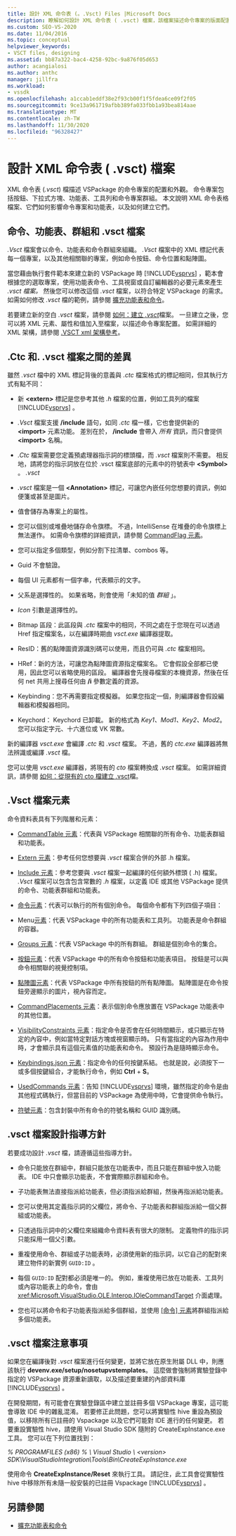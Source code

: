 ```yaml
---
title: 設計 XML 命令表 (。.Vsct) Files |Microsoft Docs
description: 瞭解如何設計 XML 命令表 ( .vsct) 檔案，該檔案描述命令專案的版面配置和外觀，包括按鈕、下拉式方塊、功能表和工具列。
ms.custom: SEO-VS-2020
ms.date: 11/04/2016
ms.topic: conceptual
helpviewer_keywords:
- VSCT files, designing
ms.assetid: bb87a322-bac4-4258-92bc-9a876f05d653
author: acangialosi
ms.author: anthc
manager: jillfra
ms.workload:
- vssdk
ms.openlocfilehash: a1ccab1eddf38e2f93cb00f1f5fdea6ce09f2f05
ms.sourcegitcommit: 9ce13a961719afbb389fa033fbb1a93bea814aae
ms.translationtype: MT
ms.contentlocale: zh-TW
ms.lasthandoff: 11/30/2020
ms.locfileid: "96328427"
---
```

# <a name="design-xml-command-table-vsct-files"></a>設計 XML 命令表 ( .vsct) 檔案
XML 命令表 (*.vsct*) 檔描述 VSPackage 的命令專案的配置和外觀。 命令專案包括按鈕、下拉式方塊、功能表、工具列和命令專案群組。 本文說明 XML 命令表格檔案、它們如何影響命令專案和功能表，以及如何建立它們。

## <a name="commands-menus-groups-and-the-vsct-file"></a>命令、功能表、群組和 .vsct 檔案
 *.Vsct* 檔案會以命令、功能表和命令群組來組織。 *.Vsct* 檔案中的 XML 標記代表每一個專案，以及其他相關聯的專案，例如命令按鈕、命令位置和點陣圖。

 當您藉由執行套件範本來建立新的 VSPackage 時 [!INCLUDE[vsprvs](../../code-quality/includes/vsprvs_md.md)] ，範本會根據您的選取專案，使用功能表命令、工具視窗或自訂編輯器的必要元素來產生 *.vsct 檔案。* 然後您可以修改這個 *.vsct* 檔案，以符合特定 VSPackage 的需求。 如需如何修改 *.vsct* 檔的範例，請參閱 [擴充功能表和命令](../../extensibility/extending-menus-and-commands.md)。

 若要建立新的空白 *.vsct* 檔案，請參閱 [如何：建立 *.vsct*](../../extensibility/internals/how-to-create-a-dot-vsct-file.md)檔案。 一旦建立之後，您可以將 XML 元素、屬性和值加入至檔案，以描述命令專案配置。 如需詳細的 XML 架構，請參閱 [.VSCT xml 架構參考](../../extensibility/vsct-xml-schema-reference.md)。

## <a name="differences-between-ctc-and-vsct-files"></a>.Ctc 和. .vsct 檔案之間的差異
 雖然 *.vsct* 檔中的 XML 標記背後的意義與 *.ctc* 檔案格式的標記相同，但其執行方式有點不同：

- 新 **\<extern>** 標記是您參考其他 *.h* 檔案的位置，例如工具列的檔案 [!INCLUDE[vsprvs](../../code-quality/includes/vsprvs_md.md)] 。

- *.Vsct* 檔案支援 **/include** 語句，如同 *.ctc* 檔一樣，它也會提供新的 **\<import>** 元素功能。 差別在於， **/include** 會帶入 *所有* 資訊，而只會提供 **\<import>** 名稱。

- *.Ctc* 檔案需要您定義預處理器指示詞的標頭檔，而 *.vsct* 檔案則不需要。 相反地，請將您的指示詞放在位於 .vsct 檔案底部的元素中的符號表中 **\<Symbol>** 。 *.vsct*

- *.vsct* 檔案是一個 **\<Annotation>** 標記，可讓您內嵌任何您想要的資訊，例如便箋或甚至是圖片。

- 值會儲存為專案上的屬性。

- 您可以個別或堆疊地儲存命令旗標。  不過，IntelliSense 在堆疊的命令旗標上無法運作。 如需命令旗標的詳細資訊，請參閱 [CommandFlag 元素](../../extensibility/command-flag-element.md)。

- 您可以指定多個類型，例如分割下拉清單、combos 等。

- Guid 不會驗證。

- 每個 UI 元素都有一個字串，代表顯示的文字。

- 父系是選擇性的。 如果省略，則會使用「未知的值 *群組* 」。

- *Icon* 引數是選擇性的。

- Bitmap 區段：此區段與 *.ctc* 檔案中的相同，不同之處在于您現在可以透過 Href 指定檔案名，以在編譯時期由 *vsct.exe* 編譯器提取。

- ResID：舊的點陣圖資源識別碼可以使用，而且仍可與 *.ctc* 檔案相同。

- HRef：新的方法，可讓您為點陣圖資源指定檔案名。 它會假設全部都已使用，因此您可以省略使用的區段。 編譯器會先搜尋檔案的本機資源，然後在任何 net 共用上搜尋任何由 **/i** 參數定義的資源。

- Keybinding：您不再需要指定模擬器。 如果您指定一個，則編譯器會假設編輯器和模擬器相同。

- Keychord： Keychord 已卸載。 新的格式為 *Key1、Mod1、Key2、Mod2*。  您可以指定字元、十六進位或 VK 常數。

新的編譯器 *vsct.exe* 會編譯 *.ctc* 和 *.vsct* 檔案。 不過，舊的 *ctc.exe* 編譯器將無法辨識或編譯 *.vsct* 檔。

您可以使用 *vsct.exe* 編譯器，將現有的 *cto* 檔案轉換成 *.vsct* 檔案。 如需詳細資訊，請參閱 [如何：從現有的 cto 檔建立 .vsct](../../extensibility/internals/how-to-create-a-dot-vsct-file.md#how-to-create-a-dot-vsct-file-from-an-existing-dot-cto-file)檔。

## <a name="the-vsct-file-elements"></a>.Vsct 檔案元素
 命令資料表具有下列階層和元素：

- [CommandTable 元素](../../extensibility/commandtable-element.md)：代表與 VSPackage 相關聯的所有命令、功能表群組和功能表。

- [Extern 元素](../../extensibility/extern-element.md)：參考任何您想要與 *.vsct* 檔案合併的外部 .h 檔案。

- [Include 元素](../../extensibility/include-element.md)：參考您要與 *.vsct* 檔案一起編譯的任何額外標頭 ( .h) 檔案。 *.Vsct* 檔案可以包含包含常數的 *.h* 檔案，以定義 IDE 或其他 VSPackage 提供的命令、功能表群組和功能表。

- [命令元素](../../extensibility/commands-element.md)：代表可以執行的所有個別命令。 每個命令都有下列四個子項目：

- Menu[元素](../../extensibility/menus-element.md)：代表 VSPackage 中的所有功能表和工具列。 功能表是命令群組的容器。

- [Groups 元素](../../extensibility/groups-element.md)：代表 VSPackage 中的所有群組。 群組是個別命令的集合。

- [按鈕元素](../../extensibility/buttons-element.md)：代表 VSPackage 中的所有命令按鈕和功能表項目。 按鈕是可以與命令相關聯的視覺控制項。

- [點陣圖元素](../../extensibility/bitmaps-element.md)：代表 VSPackage 中所有按鈕的所有點陣圖。 點陣圖是在命令按鈕旁邊顯示的圖片，視內容而定。

- [CommandPlacements 元素](../../extensibility/commandplacements-element.md)：表示個別命令應放置在 VSPackage 功能表中的其他位置。

- [VisibilityConstraints 元素](../../extensibility/visibilityconstraints-element.md)：指定命令是否會在任何時間顯示，或只顯示在特定的內容中，例如當特定對話方塊或視窗顯示時。 只有當指定的內容為作用中時，才會顯示具有這個元素值的功能表和命令。 預設行為是隨時顯示命令。

- [Keybindings.json 元素](../../extensibility/keybindings-element.md)：指定命令的任何按鍵系結。 也就是說，必須按下一或多個按鍵組合，才能執行命令，例如 **Ctrl** + **S**。

- [UsedCommands 元素](../../extensibility/usedcommands-element.md)：告知 [!INCLUDE[vsprvs](../../code-quality/includes/vsprvs_md.md)] 環境，雖然指定的命令是由其他程式碼執行，但當目前的 VSPackage 為使用中時，它會提供命令執行。

- [符號元素](../../extensibility/symbols-element.md)：包含封裝中所有命令的符號名稱和 GUID 識別碼。

## <a name="vsct-file-design-guidelines"></a>.vsct 檔案設計指導方針
 若要成功設計 *.vsct* 檔，請遵循這些指導方針。

- 命令只能放在群組中，群組只能放在功能表中，而且只能在群組中放入功能表。 IDE 中只會顯示功能表，不會實際顯示群組和命令。

- 子功能表無法直接指派給功能表，但必須指派給群組，然後再指派給功能表。

- 您可以使用其定義指示詞的父欄位，將命令、子功能表和群組指派給一個父群組或功能表。

- 只透過指示詞中的父欄位來組織命令資料表有很大的限制。 定義物件的指示詞只能採用一個父引數。

- 重複使用命令、群組或子功能表時，必須使用新的指示詞，以它自己的配對來建立物件的新實例 `GUID:ID` 。

- 每個 `GUID:ID` 配對都必須是唯一的。 例如，重複使用已放在功能表、工具列或內容功能表上的命令，會由 <xref:Microsoft.VisualStudio.OLE.Interop.IOleCommandTarget> 介面處理。

- 您也可以將命令和子功能表指派給多個群組，並使用 [ [命令] 元素](../../extensibility/commands-element.md)將群組指派給多個功能表。

## <a name="vsct-file-notes"></a>.vsct 檔案注意事項
 如果您在編譯後對 *.vsct* 檔案進行任何變更，並將它放在原生附屬 DLL 中，則應該執行 **devenv.exe/setup/nosetupvstemplates**。 這麼做會強制將實驗登錄中指定的 VSPackage 資源重新讀取，以及描述要重建的內部資料庫 [!INCLUDE[vsprvs](../../code-quality/includes/vsprvs_md.md)] 。

 在開發期間，有可能會在實驗登錄區中建立並註冊多個 VSPackage 專案，這可能會導致 IDE 中的雜亂混淆。 若要修正此問題，您可以將實驗性 hive 重設為預設值，以移除所有已註冊的 Vspackage 以及它們可能對 IDE 進行的任何變更。 若要重設實驗性 hive，請使用 Visual Studio SDK 隨附的 CreateExpInstance.exe 工具。 您可以在下列位置找到：

 *% PROGRAMFILES (x86) % \ Visual Studio \\ \<version> SDK\VisualStudioIntegration\Tools\Bin\CreateExpInstance.exe*

 使用命令 **CreateExpInstance/Reset** 來執行工具。 請記住，此工具會從實驗性 hive 中移除所有未隨一般安裝的已註冊 Vspackage [!INCLUDE[vsprvs](../../code-quality/includes/vsprvs_md.md)] 。

## <a name="see-also"></a>另請參閱
- [擴充功能表和命令](../../extensibility/extending-menus-and-commands.md)
